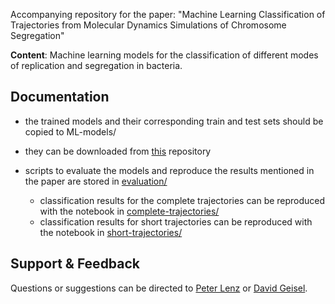 Accompanying repository for the paper: "Machine Learning Classification of Trajectories from Molecular Dynamics Simulations of Chromosome Segregation"

**Content**: Machine learning models for the classification of different modes of replication and segregation in bacteria.


## Documentation
- the trained models and their corresponding train and test sets should be copied to ML-models/
- they can be downloaded from [this](https://data.uni-marburg.de/handle/dataumr/135) repository

- scripts to evaluate the models and reproduce the results mentioned in the paper are stored in [evaluation/](https://github.com/DavidGeisel/ML_Classification_MD_Trajectories/tree/main/evaluation)
	- classification results for the complete trajectories can be reproduced with the notebook in [complete-trajectories/](https://github.com/DavidGeisel/ML_Classification_MD_Trajectories/tree/main/evaluation/complete-trajectories)
	- classification results for short trajectories can be reproduced with the notebook in [short-trajectories/](https://github.com/DavidGeisel/ML_Classification_MD_Trajectories/tree/main/evaluation/short-trajectories)


## Support & Feedback
Questions or suggestions can be directed to [Peter Lenz](xxx) or [David Geisel](geiselda@staff.uni-marburg.de).